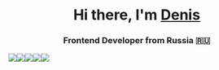 <h1 align="center">Hi there, I'm <a href="https://t.me/nulevoyuz" target="_blank">Denis</a> 
<h3 align="center">Frontend Developer from Russia 🇷🇺</h3>
<img src=https://img.shields.io/badge/html5-%23E34F26.svg?style=for-the-badge&logo=html5&logoColor=white><img src=https://img.shields.io/badge/css3-%231572B6.svg?style=for-the-badge&logo=css3&logoColor=white><img src=https://img.shields.io/badge/javascript-%23323330.svg?style=for-the-badge&logo=javascript&logoColor=%23F7DF1E><img src=https://img.shields.io/badge/typescript-%23007ACC.svg?style=for-the-badge&logo=typescript&logoColor=white><img src=https://img.shields.io/badge/react-%2320232a.svg?style=for-the-badge&logo=react&logoColor=%2361DAFB> 
